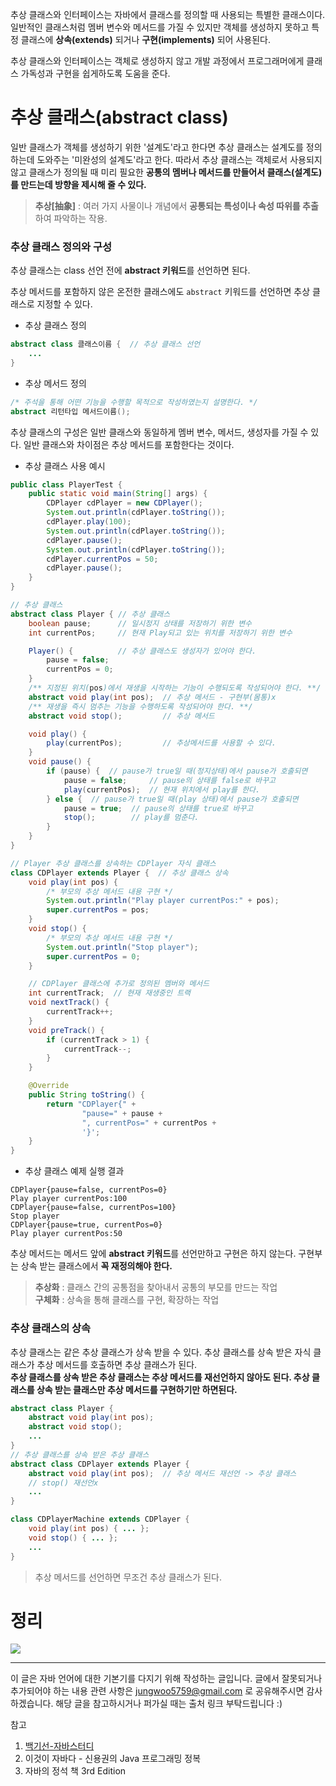 
추상 클래스와 인터페이스는 자바에서 클래스를 정의할 때 사용되는 특별한 클래스이다. 일반적인 클래스처럼 멤버 변수와 메서드를 가질 수 있지만 객체를 생성하지 못하고 특정 클래스에 **상속(extends)** 되거나 **구현(implements)** 되어 사용된다.

추상 클래스와 인터페이스는 객체로 생성하지 않고 개발 과정에서 프로그래머에게 클래스 가독성과 구현을 쉽게하도록 도움을 준다.

# 추상 클래스(abstract class)

일반 클래스가 객체를 생성하기 위한 '설계도'라고 한다면 추상 클래스는 설계도를 정의하는데 도와주는 '미완성의 설계도'라고 한다. 따라서 추상 클래스는 객체로서 사용되지 않고 클래스가 정의될 때 미리 필요한 **공통의 멤버나 메서드를 만들어서 클래스(설계도)를 만드는데 방향을 제시해 줄 수 있다.**

> **추상[抽象]** : 여러 가지 사물이나 개념에서 **공통되는 특성이나 속성 따위를 추출**하여 파악하는 작용.

### 추상 클래스 정의와 구성

추상 클래스는 class 선언 전에 **abstract 키워드**를 선언하면 된다.

>
추상 메서드를 포함하지 않은 온전한 클래스에도 `abstract` 키워드를 선언하면 추상 클래스로 지정할 수 있다.


- 추상 클래스 정의

```java
abstract class 클래스이름 {  // 추상 클래스 선언
    ...
}
```

- 추상 메서드 정의

```java
/* 주석을 통해 어떤 기능을 수행할 목적으로 작성하였는지 설명한다. */
abstract 리턴타입 메서드이름();
```

추상 클래스의 구성은 일반 클래스와 동일하게 멤버 변수, 메서드, 생성자를 가질 수 있다.
일반 클래스와 차이점은 추상 메서드를 포함한다는 것이다.

- 추상 클래스 사용 예시
```java
public class PlayerTest {
    public static void main(String[] args) {
        CDPlayer cdPlayer = new CDPlayer();
        System.out.println(cdPlayer.toString());
        cdPlayer.play(100);
        System.out.println(cdPlayer.toString());
        cdPlayer.pause();
        System.out.println(cdPlayer.toString());
        cdPlayer.currentPos = 50;
        cdPlayer.pause();
    }
}

// 추상 클래스
abstract class Player { // 추상 클래스
    boolean pause;      // 일시정지 상태를 저장하기 위한 변수
    int currentPos;     // 현재 Play되고 있는 위치를 저장하기 위한 변수

    Player() {          // 추상 클래스도 생성자가 있어야 한다.
        pause = false;
        currentPos = 0;
    }
    /** 지정된 위치(pos)에서 재생을 시작하는 기능이 수행되도록 작성되어야 한다. **/
    abstract void play(int pos);  // 추상 메서드 - 구현부(몸통)x
    /** 재생을 즉시 멈추는 기능을 수행하도록 작성되어야 한다. **/
    abstract void stop();         // 추상 메서드

    void play() {
        play(currentPos);         // 추상메서드를 사용할 수 있다.
    }
    void pause() {
        if (pause) {  // pause가 true일 때(정지상태)에서 pause가 호출되면
            pause = false;     // pause의 상태를 false로 바꾸고
            play(currentPos);  // 현재 위치에서 play를 한다.
        } else {  // pause가 true일 때(play 상태)에서 pause가 호출되면
            pause = true;  // pause의 상태를 true로 바꾸고
            stop();        // play를 멈춘다.
        }
    }
}

// Player 추상 클래스를 상속하는 CDPlayer 자식 클래스
class CDPlayer extends Player {  // 추상 클래스 상속
    void play(int pos) {
        /* 부모의 추상 메서드 내용 구현 */
        System.out.println("Play player currentPos:" + pos);
        super.currentPos = pos;
    }
    void stop() {
        /* 부모의 추상 메서드 내용 구현 */
        System.out.println("Stop player");
        super.currentPos = 0;
    }

    // CDPlayer 클래스에 추가로 정의된 멤버와 메서드
    int currentTrack;  // 현재 재생중인 트랙
    void nextTrack() {
        currentTrack++;
    }
    void preTrack() {
        if (currentTrack > 1) {
            currentTrack--;
        }
    }

    @Override
    public String toString() {
        return "CDPlayer{" +
                "pause=" + pause +
                ", currentPos=" + currentPos +
                '}';
    }
}
```

- 추상 클래스 예제 실행 결과
```
CDPlayer{pause=false, currentPos=0}
Play player currentPos:100
CDPlayer{pause=false, currentPos=100}
Stop player
CDPlayer{pause=true, currentPos=0}
Play player currentPos:50
```


추상 메서드는 메서드 앞에 **abstract 키워드**를 선언만하고 구현은 하지 않는다. 구현부는 상속 받는 클래스에서 **꼭 재정의해야 한다.**

>**추상화** : 클래스 간의 공통점을 찾아내서 공통의 부모를 만드는 작업<br>
>**구체화** : 상속을 통해 클래스를 구현, 확장하는 작업

### 추상 클래스의 상속

추상 클래스는 같은 추상 클래스가 상속 받을 수 있다. 추상 클래스를 상속 받은 자식 클래스가 추상 메서드를 호출하면 추상 클래스가 된다.<br>
**추상 클래스를 상속 받은 추상 클래스는 추상 메서드를 재선언하지 않아도 된다. 추상 클래스를 상속 받는 클래스만 추상 메서드를 구현하기만 하면된다.** 

```java
abstract class Player {
    abstract void play(int pos);
    abstract void stop(); 
    ...
}
// 추상 클래스를 상속 받은 추상 클래스
abstract class CDPlayer extends Player {  
    abstract void play(int pos);  // 추상 메서드 재선언 -> 추상 클래스
    // stop() 재선언x
    ...
}

class CDPlayerMachine extends CDPlayer {
    void play(int pos) { ... };
    void stop() { ... }; 
    ...
}
```

> 추상 메서드를 선언하면 무조건 추상 클래스가 된다.

# 정리

![](https://images.velog.io/images/host92/post/5e0a3057-baff-47fb-b2f1-20a7363a66a5/image.png)

-------------------------------

이 글은 자바 언어에 대한 기본기를 다지기 위해 작성하는 글입니다.
글에서 잘못되거나 추가되어야 하는 내용 관련 사항은 jungwoo5759@gmail.com 로 공유해주시면 감사하겠습니다.
해당 글을 참고하시거나 퍼가실 때는 출처 링크 부탁드립니다 :)

참고
1. [백기선-자바스터디](https://github.com/whiteship/live-study)
2. 이것이 자바다 - 신용권의 Java 프로그래밍 정복
3. 자바의 정석 책 3rd Edition
